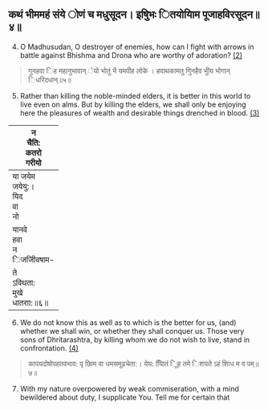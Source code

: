 ## कथं भीममहं संये ोणं च मधुसूदन। इषुिभः ितयोयािम पूजाहविरसूदन॥४॥

4. O Madhusudan, O destroyer of enemies, how can I fight with arrows in battle against Bhishma and Drona who are worthy of adoration? [\(2\)](#page--1-0)

> गुनहवा िह महानुभावान् ेयो भोतुं भै यमपीह लोके । हवाथकामतु गुिनहैव भुीय भोगान् िधरिदधान्॥५॥

5. Rather than killing the noble-minded elders, it is better in this world to live even on alms. But by killing the elders, we shall only be enjoying here the pleasures of wealth and desirable things drenched in blood. [\(3\)](#page--1-1)

| न<br/>चैति:<br/>कतरो<br/>गरीयो            |
| ----------------------------------------- |
| या जयेम<br/>जयेयु:।<br/>यिद<br/>वा<br/>नो |
| यानवे<br/>हवा<br/>न<br/>िजजीिवषाम-        |
| ते<br/>ऽविथता:<br/>मुखे<br/>धातराा:॥६॥    |

6. We do not know this as well as to which is the better for us, (and) whether we shall win, or whether they shall conquer us. Those very sons of Dhritarashtra, by killing whom we do not wish to live, stand in confrontation. [\(4\)](#page--1-2)

> कापयदोषोपहतवभाव: पृ छािम वा धमसमूढचेता:। येय: यािितं ूिह तमे िशयते ऽहं शािध म व पम्॥७॥

7. With my nature overpowered by weak commiseration, with a mind bewildered about duty, I supplicate You. Tell me for certain that
